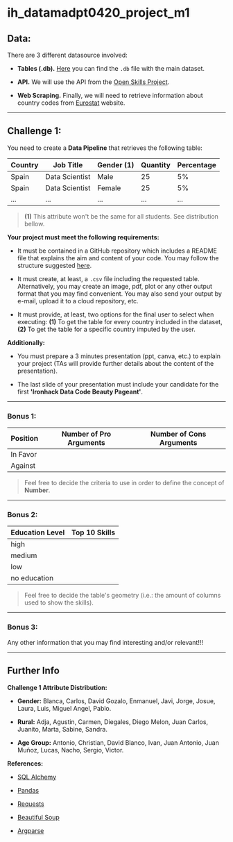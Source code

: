 # **ih_datamadpt0420_project_m1**

## **Data:**

There are 3 different datasource involved:

- **Tables (.db).** [Here](http://www.potacho.com/files/ironhack/raw_data_project_m1.db) you can find the `.db` file with the main dataset.

- **API.** We will use the API from the [Open Skills Project](http://dataatwork.org/data/).  

- **Web Scraping.** Finally, we will need to retrieve information about country codes from [Eurostat](https://ec.europa.eu/eurostat/statistics-explained/index.php/Glossary:Country_codes) website.

---

## **Challenge 1:**

You need to create a **Data Pipeline** that retrieves the following table:

| Country | Job Title      | Gender (1) | Quantity | Percentage |
|---------|----------------|------------|----------|------------|
| Spain   | Data Scientist | Male       | 25       | 5%         |
| Spain   | Data Scientist | Female     | 25       | 5%         |
| ...     | ...            | ...        | ...      | ...        |
> **(1)** This attribute won't be the same for all students. See distribution bellow. 


**Your project must meet the following requirements:**

- It must be contained in a GitHub repository which includes a README file that explains the aim and content of your code. You may follow the structure suggested [here](https://github.com/potacho/data-project-template).

- It must create, at least, a `.csv` file including the requested table. Alternatively, you may create an image, pdf, plot or any other output format that you may find convenient. You may also send your output by e-mail, upload it to a cloud repository, etc. 

- It must provide, at least, two options for the final user to select when executing: **(1)** To get the table for every country included in the dataset, **(2)** To get the table for a specific country imputed by the user.

**Additionally:**

- You must prepare a 3 minutes presentation (ppt, canva, etc.) to explain your project (TAs will provide further details about the content of the presentation).

- The last slide of your presentation must include your candidate for the first **'Ironhack Data Code Beauty Pageant'**. 


---

### **Bonus 1:**

| Position | Number of Pro Arguments | Number of Cons Arguments |
|----------|-------------------------|--------------------------|
| In Favor |                         |                          |
| Against  |                         |                          |
> Feel free to decide the criteria to use in order to define the concept of **Number**.

---
### **Bonus 2:**

| Education Level | Top 10 Skills | 
|-----------------|---------------|
| high            |               |                          
| medium          |               |                          
| low             |               |                          
| no education    |               |                          
> Feel free to decide the table's geometry (i.e.: the amount of columns used to show the skills).


---
### **Bonus 3:**

Any other information that you may find interesting and/or relevant!!! 


--- 

## **Further Info**

**Challenge 1 Attribute Distribution:**

- **Gender:** Blanca, Carlos, David Gozalo, Enmanuel, Javi, Jorge, Josue, Laura, Luis, Miguel Angel, Pablo.

- **Rural:** Adja, Agustin, Carmen, Diegales, Diego Melon, Juan Carlos, Juanito, Marta, Sabine, Sandra.

- **Age Group:** Antonio, Christian, David Blanco, Ivan, Juan Antonio, Juan Muñoz, Lucas, Nacho, Sergio, Victor.

**References:**

- [SQL Alchemy](https://docs.sqlalchemy.org/en/13/intro.html)

- [Pandas](https://pandas.pydata.org/pandas-docs/stable/reference/index.html)

- [Requests](https://requests.readthedocs.io/)

- [Beautiful Soup](https://www.crummy.com/software/BeautifulSoup/bs4/doc/)

- [Argparse](https://docs.python.org/3.7/library/argparse.html)












 


 

